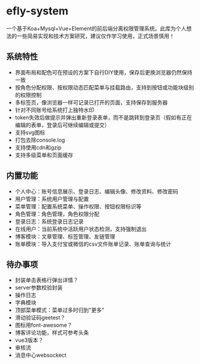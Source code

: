 # efly-system

一个基于Koa+Mysql+Vue+Element的前后端分离权限管理系统。此库为个人想法的一些简易实现和技术方案研究，建议仅作学习使用，正式场景慎用！

## 系统特性

* 界面布局和配色可在预设的方案下自行DIY使用，保存后更换浏览器仍然保持一致
* 按角色分配权限、按权限动态匹配菜单与挂载路由，支持到按钮或功能块级别的权限控制
* 多标签页，像浏览器一样可记录已打开的页面，支持保存到服务器
* 针对不同账号给系统打上独特水印
* token失效后做提示并弹出重新登录表单，而不是跳转到登录页（假如有正在编辑的表单，登录后可继续编辑或提交）
* 支持svg图标
* 打包去除console.log
* 支持使用cdn和gzip
* 支持多级菜单和页面缓存

## 内置功能

* 个人中心：账号信息展示、登录日志、编辑头像、修改资料、修改密码
* 用户管理：系统用户管理与配置
* 菜单管理：配置系统菜单、操作权限、按钮权限标识等
* 角色管理：角色管理，角色权限分配
* 登录日志：系统登录日志记录
* 在线用户：当前系统中活跃用户状态检测，支持强制退出
* 博客模块：文章管理、标签管理、友链管理
* 账单模块：导入支付宝或微信的csv文件账单记录、账单查询与统计

## 待办事项

* 封装单击表格行弹出详情？
* server参数校验封装
* 操作日志
* 字典模块
* 顶部菜单模式：菜单过多时归到"更多"
* 滑动验证码geetest？
* 图标用font-awesome？
* 博客评论功能，样式可参考头条
* vue3版本？
* 审核流
* 消息中心websockect

